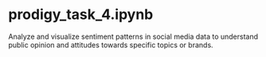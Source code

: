 # prodigy_task_4.ipynb
Analyze and visualize sentiment patterns in social media data to understand public opinion and attitudes towards specific topics or brands.
